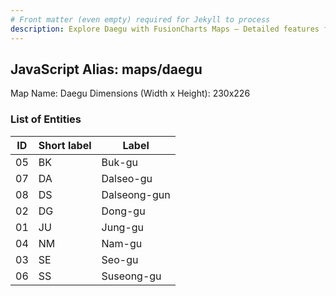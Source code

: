 ```yaml
---
# Front matter (even empty) required for Jekyll to process
description: Explore Daegu with FusionCharts Maps – Detailed features for seamless integration. Try now & enhance your data visualization today! 
---
```


## JavaScript Alias: maps/daegu

Map Name: Daegu
Dimensions (Width x Height): 230x226





### List of Entities

ID | Short label | Label
---|---|---|
05|BK|Buk-gu
07|DA|Dalseo-gu
08|DS|Dalseong-gun
02|DG|Dong-gu
01|JU|Jung-gu
04|NM|Nam-gu
03|SE|Seo-gu
06|SS|Suseong-gu


